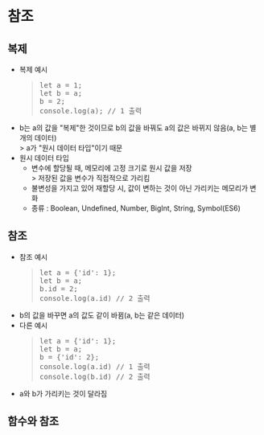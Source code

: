 # 참조
## 복제
* 복제 예시
  > <pre>
  > let a = 1;
  > let b = a;
  > b = 2;
  > console.log(a); // 1 출력
  > </pre>
* b는 a의 값을 "복제"한 것이므로 b의 값을 바꿔도 a의 값은 바뀌지 않음(a, b는 별개의 데이터)
<br>> a가 "원시 데이터 타입"이기 때문
* 원시 데이터 타입
  * 변수에 할당될 때, 메모리에 고정 크기로 원시 값을 저장
  <br>> 저장된 값을 변수가 직접적으로 가리킴
  * 불변성을 가지고 있어 재할당 시, 값이 변하는 것이 아닌 가리키는 메모리가 변화
  * 종류 : Boolean, Undefined, Number, BigInt, String, Symbol(ES6)

## 참조
* 참조 예시
  > <pre>
  > let a = {'id': 1};
  > let b = a;
  > b.id = 2;
  > console.log(a.id) // 2 출력
  > </pre>
* b의 값을 바꾸면 a의 값도 같이 바뀜(a, b는 같은 데이터)
* 다른 예시
  > <pre>
  > let a = {'id': 1};
  > let b = a;
  > b = {'id': 2};
  > console.log(a.id) // 1 출력
  > console.log(b.id) // 2 출력
  > </pre>
* a와 b가 가리키는 것이 달라짐

## 함수와 참조
